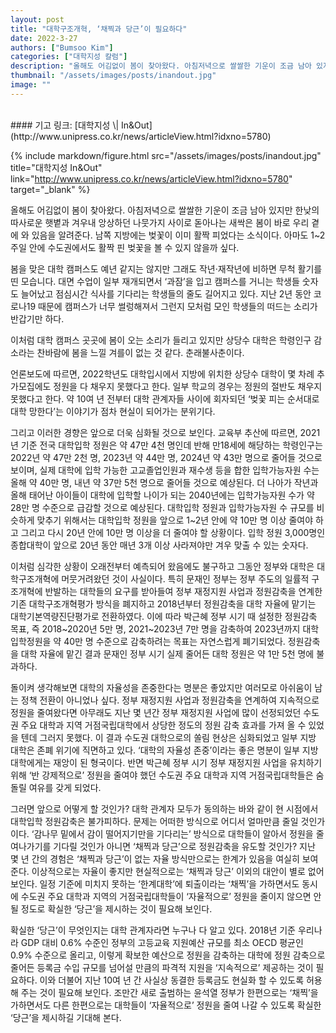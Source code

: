```yaml
---
layout: post
title: "대학구조개혁, ‘채찍과 당근’이 필요하다"
date: 2022-3-27
authors: ["Bumsoo Kim"]
categories: ["대학지성 칼럼"]
description: "올해도 어김없이 봄이 찾아왔다. 아침저녁으로 쌀쌀한 기운이 조금 남아 있지만 한낮의 따사로운 햇볕과 겨우내 앙상하던 나뭇가지 사이로 돋아나는 새싹은 봄이 바로 우리 곁에 와 있음을 알려준다. 남쪽 지방에는 벚꽃이 이미 활짝 피었다는 소식이다. 아마도 1~2주일 안에 수도권에서도 활짝 핀 벚꽃을 볼 수 있지 않을까 싶다.  "
thumbnail: "/assets/images/posts/inandout.jpg"
image: ""
---
```


<br>
#### 기고 링크: [대학지성 \| In&Out](http://www.unipress.co.kr/news/articleView.html?idxno=5780)

{% include markdown/figure.html src="/assets/images/posts/inandout.jpg" title="대학지성 In&Out" link="http://www.unipress.co.kr/news/articleView.html?idxno=5780" target="_blank" %}

올해도 어김없이 봄이 찾아왔다. 아침저녁으로 쌀쌀한 기운이 조금 남아 있지만 한낮의 따사로운 햇볕과 겨우내 앙상하던 나뭇가지 사이로 돋아나는 새싹은 봄이 바로 우리 곁에 와 있음을 알려준다. 남쪽 지방에는 벚꽃이 이미 활짝 피었다는 소식이다. 아마도 1~2주일 안에 수도권에서도 활짝 핀 벚꽃을 볼 수 있지 않을까 싶다.

봄을 맞은 대학 캠퍼스도 예년 같지는 않지만 그래도 작년·재작년에 비하면 무척 활기를 띤 모습니다. 대면 수업이 일부 재개되면서 ‘과잠’을 입고 캠퍼스를 거니는 학생들 숫자도 늘어났고 점심시간 식사를 기다리는 학생들의 줄도 길어지고 있다. 지난 2년 동안 코로나19 때문에 캠퍼스가 너무 썰렁해져서 그런지 모처럼 모인 학생들의 떠드는 소리가 반갑기만 하다.

이처럼 대학 캠퍼스 곳곳에 봄이 오는 소리가 들리고 있지만 상당수 대학은 학령인구 감소라는 찬바람에 봄을 느낄 겨를이 없는 것 같다. 춘래불사춘이다.

언론보도에 따르면, 2022학년도 대학입시에서 지방에 위치한 상당수 대학이 몇 차례 추가모집에도 정원을 다 채우지 못했다고 한다. 일부 학교의 경우는 정원의 절반도 채우지 못했다고 한다. 약 10여 년 전부터 대학 관계자들 사이에 회자되던 ‘벚꽃 피는 순서대로 대학 망한다’는 이야기가 점차 현실이 되어가는 분위기다.

그리고 이러한 경향은 앞으로 더욱 심화될 것으로 보인다. 교육부 추산에 따르면, 2021년 기준 전국 대학입학 정원은 약 47만 4천 명인데 반해 만18세에 해당하는 학령인구는 2022년 약 47만 2천 명, 2023년 약 44만 명, 2024년 약 43만 명으로 줄어들 것으로 보이며, 실제 대학에 입학 가능한 고교졸업인원과 재수생 등을 합한 입학가능자원 수는 올해 약 40만 명, 내년 약 37만 5천 명으로 줄어들 것으로 예상된다. 더 나아가 작년과 올해 태어난 아이들이 대학에 입학할 나이가 되는 2040년에는 입학가능자원 수가 약 28만 명 수준으로 급감할 것으로 예상된다. 대학입학 정원과 입학가능자원 수 규모를 비슷하게 맞추기 위해서는 대학입학 정원을 앞으로 1~2년 안에 약 10만 명 이상 줄여야 하고 그리고 다시 20년 안에 10만 명 이상을 더 줄여야 할 상황이다. 입학 정원 3,000명인 종합대학이 앞으로 20년 동안 매년 3개 이상 사라져야만 겨우 맞출 수 있는 숫자다.

이처럼 심각한 상황이 오래전부터 예측되어 왔음에도 불구하고 그동안 정부와 대학은 대학구조개혁에 머뭇거려왔던 것이 사실이다. 특히 문재인 정부는 정부 주도의 일률적 구조개혁에 반발하는 대학들의 요구를 받아들여 정부 재정지원 사업과 정원감축을 연계한 기존 대학구조개혁평가 방식을 폐지하고 2018년부터 정원감축을 대학 자율에 맡기는 대학기본역량진단평가로 전환하였다. 이에 따라 박근혜 정부 시기 때 설정한 정원감축 목표, 즉 2018~2020년 5만 명, 2021~2023년 7만 명을 감축하여 2023년까지 대학 입학정원을 약 40만 명 수준으로 감축하려는 목표는 자연스럽게 폐기되었다. 정원감축을 대학 자율에 맡긴 결과 문재인 정부 시기 실제 줄어든 대학 정원은 약 1만 5천 명에 불과하다.

돌이켜 생각해보면 대학의 자율성을 존중한다는 명분은 좋았지만 여러모로 아쉬움이 남는 정책 전환이 아니었나 싶다. 정부 재정지원 사업과 정원감축을 연계하여 지속적으로 정원을 줄여왔다면 아무래도 지난 몇 년간 정부 재정지원 사업에 많이 선정되었던 수도권 주요 대학과 지역 거점국립대학에서 상당한 정도의 정원 감축 효과를 가져 올 수 있었을 텐데 그러지 못했다. 이 결과 수도권 대학으로의 쏠림 현상은 심화되었고 일부 지방 대학은 존폐 위기에 직면하고 있다. ‘대학의 자율성 존중’이라는 좋은 명분이 일부 지방 대학에게는 재앙이 된 형국이다. 반면 박근혜 정부 시기 정부 재정지원 사업을 유치하기 위해 ‘반 강제적으로’ 정원을 줄여야 했던 수도권 주요 대학과 지역 거점국립대학들은 숨 돌릴 여유를 갖게 되었다.

그러면 앞으로 어떻게 할 것인가? 대학 관계자 모두가 동의하는 바와 같이 현 시점에서 대학입학 정원감축은 불가피하다. 문제는 어떠한 방식으로 어디서 얼마만큼 줄일 것인가이다. ‘감나무 밑에서 감이 떨어지기만을 기다리는’ 방식으로 대학들이 알아서 정원을 줄여나가기를 기다릴 것인가 아니면 ‘채찍과 당근’으로 정원감축을 유도할 것인가? 지난 몇 년 간의 경험은 ‘채찍과 당근’이 없는 자율 방식만으로는 한계가 있음을 여실히 보여준다. 이상적으로는 자율이 좋지만 현실적으로는 ‘채찍과 당근’ 이외의 대안이 별로 없어 보인다. 일정 기준에 미치지 못하는 ‘한계대학’에 퇴출이라는 ‘채찍’을 가하면서도 동시에 수도권 주요 대학과 지역의 거점국립대학들이 ‘자율적으로’ 정원을 줄이지 않으면 안 될 정도로 확실한 ‘당근’을 제시하는 것이 필요해 보인다.

확실한 ‘당근’이 무엇인지는 대학 관계자라면 누구나 다 알고 있다. 2018년 기준 우리나라 GDP 대비 0.6% 수준인 정부의 고등교육 지원예산 규모를 최소 OECD 평균인 0.9% 수준으로 올리고, 이렇게 확보한 예산으로 정원을 감축하는 대학에 정원 감축으로 줄어든 등록금 수입 규모를 넘어설 만큼의 파격적 지원을 ‘지속적으로’ 제공하는 것이 필요하다. 이와 더불어 지난 10여 년 간 사실상 동결한 등록금도 현실화 할 수 있도록 허용해 주는 것이 필요해 보인다. 조만간 새로 출범하는 윤석열 정부가 한편으로는 ‘채찍’을 가하면서도 다른 한편으로는 대학들이 ‘자율적으로’ 정원을 줄여 나갈 수 있도록 확실한 ‘당근’을 제시하길 기대해 본다.

<br>
